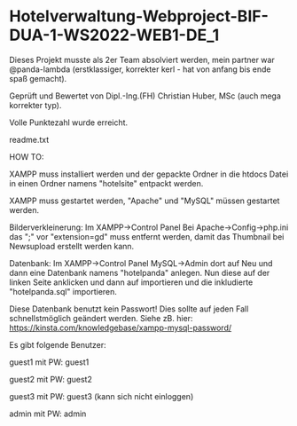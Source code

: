 # Hotelverwaltung-Webproject-BIF-DUA-1-WS2022-WEB1-DE_1

Dieses Projekt musste als 2er Team absolviert werden, mein partner war @panda-lambda (erstklassiger, korrekter kerl - hat von anfang bis ende spaß gemacht).

Geprüft und Bewertet von Dipl.-Ing.(FH) Christian Huber, MSc (auch mega korrekter typ).

Volle Punktezahl wurde erreicht.

readme.txt

HOW TO:

XAMPP muss installiert werden und der gepackte Ordner in die htdocs Datei in einen Ordner namens "hotelsite" entpackt werden.

XAMPP muss gestartet werden, "Apache" und "MySQL" müssen gestartet werden.

Bilderverkleinerung: Im XAMPP->Control Panel Bei Apache->Config->php.ini das ";" vor "extension=gd" muss entfernt werden, damit das Thumbnail bei Newsupload erstellt werden kann.

Datenbank: Im XAMPP->Control Panel MySQL->Admin dort auf Neu und dann eine Datenbank namens "hotelpanda" anlegen. Nun diese auf der linken Seite anklicken und dann auf importieren und die inkludierte "hotelpanda.sql" importieren.

Diese Datenbank benutzt kein Passwort! Dies sollte auf jeden Fall schnellstmöglich geändert werden. Siehe zB. hier: https://kinsta.com/knowledgebase/xampp-mysql-password/

Es gibt folgende Benutzer:

guest1 mit PW: guest1

guest2 mit PW: guest2

guest3 mit PW: guest3 (kann sich nicht einloggen)

admin mit PW: admin
